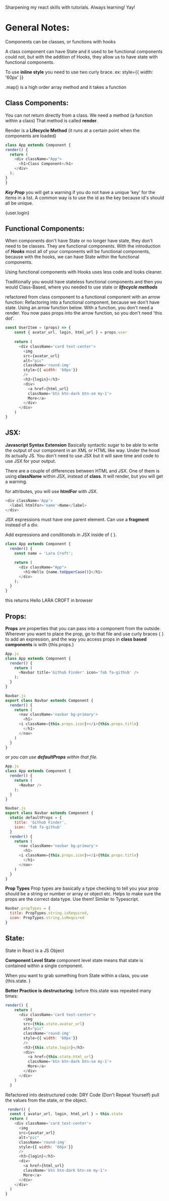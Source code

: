 Sharpening my react skills with tutorials. Always learning! Yay!


# General Notes: 
Components can be classes, or functions with hooks

A class component can have State and it used to be functional components could not, but with the addition of Hooks, they allow us to have state with functional components.

To use **inline style** you need to use two curly brace. ex: style={{ width: '60px' }}

.map() is a high order array method and it takes a function

## Class Components:
  You can not return directly from a class. We need a method (a function within a class) That method is called **render**. 
  
  Render is a **Lifecycle Method** 
  (it runs at a certain point when the components are loaded)
  
  ```javascript
  class App extends Component {
  render() {
    return (
      <div className="App">
        <h1>Class Component</h1>
      </div>
    );
  } 
}
```
***Key Prop*** you will get a warning if you do not have a unique 'key' for the items in a list. A common way is to use the id as the key because id's should all be unique. <div key={user.id}>{user.login}</div>

## Functional Components:
When components don't have State or no longer have state, they don't need to be classes. They are functional components. With the introduction of ***Hooks*** most all of your components will be functional components, because with the hooks, we can have State within the functional components.

Using functional components with Hooks uses less code and looks cleaner.

Traditionally you would have stateless functional components and then you would Class-Based, where you needed to use state or ***lifecycle methods***

refactored from class component to a functional component with an arrow function:
Refactoring into a functional component, because we don't have state. Using an arrow function below. With a function, you don't need a render. You now pass props into the arrow function, so you don't need 'this dot'.

```javascript
const UserItem = (props) => {
    const { avatar_url, login, html_url } = props.user
    
    return (
      <div className='card text-center'>
        <img 
        src={avatar_url} 
        alt="pic" 
        className='round-img' 
        style={{ width: '60px'}} 
        />
        <h3>{login}</h3>
        <div>
          <a href={html_url} 
          className='btn btn-dark btn-sm my-1'>
          More</a>
        </div>
      </div>
    )  
}
```

## JSX:
  **Javascript Syntax Extension**
  Basically syntactic sugar to be able to write the output of our component in an XML or HTML like way. Under the hood its actually JS. You don't need to use JSX but it will save time and code to use JSX for your output.

  There are a couple of differences between HTML and JSX. One of them is using **className** within JSX, instead of **class**. It will render, but you will get a warning. 

  for attributes, you will use **htmlFor** with JSX. 
  ```javascript
  <div className='App'>
    <label htmlFor='name'>Name</label>
  </div>
  ``` 

JSX expressions must have one parent element.
Can use a **fragment** instead of a div. <Fragment> </Fragment>

Add expressions and conditionals in JSX inside of { }.
```javascript
class App extends Component {
  render() {
    const name = 'Lara Croft';

    return (
      <div className="App">
        <h1>Hello {name.toUpperCase()}</h1>
      </div>
    );
  } 
}
```
this returns Hello LARA CROFT in browser

## Props:

**Props** are properties that you can pass into a component from the outside. Wherever you want to place the prop, go to that file and use curly braces { } to add an expression, and the way you access props in **class based components** is with {this.props.}
```javascript
App.js
class App extends Component {
  render() {
    return (
      <Navbar title='Github Finder' icon='fab fa-github' /> 
    );
  } 
}
```
```javascript
Navbar.js
export class Navbar extends Component {
  render() {
    return (
      <nav className='navbar bg-primary'>
        <h1>
      <i className={this.props.icon}></i>{this.props.title}
        </h1>
      </nav>
    )
  }
}
```
*or you can use **defaultProps** within that file.*
```javascript
App.js
class App extends Component {
  render() {
    return (
      <Navbar /> 
    );
  } 
}
```
```javascript
Navbar.js
export class Navbar extends Component {
  static defaultProps = {
    title: 'Github Finder',
    icon: 'fab fa-github'
  }
  render() {
    return (
      <nav className='navbar bg-primary'>
        <h1>
      <i className={this.props.icon}></i>{this.props.title}
        </h1>
      </nav>
    )
  }
}
```
**Prop Types**
Prop types are basically a type checking to tell you your prop should be a string or number or array or object etc. Helps to make sure the props are the correct data type. Use them! Similar to Typescript. 

```javascript
Navbar.propTypes = {
  title: PropTypes.string.isRequired,
  icon: PropTypes.string.isRequired
}
```

## State:

State in React is a JS Object

**Component Level State** component level state means that state is contained within a single component. 

When you want to grab something from State within a class, you use {this.state. }

**Better Practice is destructuring**:
before this.state was repeated many times:
```javascript
render() {
    return (
      <div className='card text-center'>
        <img 
        src={this.state.avatar_url} 
        alt="pic" 
        className='round-img' 
        style={{ width: '60px'}} 
        />
        <h3>{this.state.login}</h3>
        <div>
          <a href={this.state.html_url} 
          className='btn btn-dark btn-sm my-1'>
          More</a>
        </div>
      </div>
    )
  }
  ```
  Refactored into destructured code: DRY Code (Don't Repeat Yourself)
  pull the values from the state, or the object.
  ```javascript
   render() {
    const { avatar_url, login, html_url } = this.state
    return (
      <div className='card text-center'>
        <img 
        src={avatar_url} 
        alt="pic" 
        className='round-img' 
        style={{ width: '60px'}} 
        />
        <h3>{login}</h3>
        <div>
          <a href={html_url} 
          className='btn btn-dark btn-sm my-1'>
          More</a>
        </div>
      </div>
    )
  }
  ```








